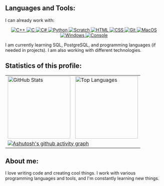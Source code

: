 ## Languages and Tools:
I can already work with:

<div align="center">
  <a href="https://isocpp.org/">
    <img src="https://img.shields.io/badge/C++-00599C?style=for-the-badge&logo=c%2B%2B&logoColor=white" alt="C++">
  </a>
  <a href="https://en.wikipedia.org/wiki/C_(programming_language)">
    <img src="https://img.shields.io/badge/C-555555?style=for-the-badge&logo=c&logoColor=A8B9CC" alt="C">
  </a>
  <a href="https://docs.microsoft.com/en-us/dotnet/csharp/">
    <img src="https://img.shields.io/badge/C%23-68217A?style=for-the-badge&logo=csharp&logoColor=white" alt="C#">
  </a>
  <a href="https://www.python.org/">
    <img src="https://img.shields.io/badge/Python-3776AB?style=for-the-badge&logo=python&logoColor=FFD43B" alt="Python">
  </a>
  <a href="https://scratch.mit.edu/">
    <img src="https://img.shields.io/badge/Scratch-F7941E?style=for-the-badge&logo=scratch&logoColor=white" alt="Scratch">
  </a>
  <a href="https://developer.mozilla.org/en-US/docs/Web/HTML">
    <img src="https://img.shields.io/badge/HTML-E34F26?style=for-the-badge&logo=html5&logoColor=white" alt="HTML">
  </a>
  <a href="https://developer.mozilla.org/en-US/docs/Web/CSS">
    <img src="https://img.shields.io/badge/CSS-1572B6?style=for-the-badge&logo=css3&logoColor=white" alt="CSS">
  </a>
  <a href="https://git-scm.com/">
    <img src="https://img.shields.io/badge/Git-F05032?style=for-the-badge&logo=git&logoColor=white" alt="Git">
  </a>
  <a href="https://www.apple.com/macos/">
    <img src="https://img.shields.io/badge/MacOS-555555?style=for-the-badge&logo=macos&logoColor=white" alt="MacOS">
  </a>
  <a href="https://www.microsoft.com/en-us/windows">
    <img src="https://img.shields.io/badge/Windows-0078D6?style=for-the-badge&logo=windows&logoColor=white" alt="Windows">
  </a>
  <a href="https://en.wikipedia.org/wiki/Command-line_interface">
    <img src="https://img.shields.io/badge/console-black?style=for-the-badge&logo=iterm2&logoColor=#000000" alt="Console">
  </a>
</div>

I am currently learning SQL, PostgreSQL, and programming languages (if needed in projects). I am also working with different technologies.

## Statistics of this profile:

<div align="center">
  <table>
    <tr>
      <td>
        <a href="https://github.com/Dzobamain?tab=repositories">
          <img height=200 src="https://github-readme-stats.vercel.app/api?username=dzobamain&theme=nord&show_icons=true&count_private=true&include_all_commits=true" alt="GitHub Stats"/>
        </a>
      </td>
      <td>
        <a href="https://github.com/Dzobamain?tab=repositories">
          <img height=200 src="https://github-readme-stats.vercel.app/api/top-langs?username=dzobamain&theme=nord&layout=compact&langs_count=8&card_width=320" alt="Top Languages"/>
        </a>
      </td>
    </tr>
    <tr>
      <td colspan="2">
        <a href="https://github.com/Dzobamain">
          <img src="https://github-readme-activity-graph.vercel.app/graph?username=dzobamain&theme=github" alt="Ashutosh's github activity graph">
        </a>
      </td>
    </tr>
  </table>
</div>


## About me:
I love writing code and creating cool things. I work with various programming languages and tools, and I'm constantly learning new things.

